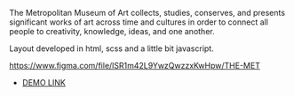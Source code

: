 The Metropolitan Museum of Art collects, studies, conserves, and presents significant works of art across time and cultures in order to connect all people to creativity, knowledge, ideas, and one another.

  Layout developed in html, scss and a little bit javascript.

  https://www.figma.com/file/lSR1m42L9YwzQwzzxKwHpw/THE-MET

  - [DEMO LINK](https://Viktoria-Moroz.github.io/The-Met_landing/)
